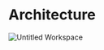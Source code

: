 # Architecture

![Untitled Workspace](https://user-images.githubusercontent.com/80808341/115013117-4ac7ed00-9ece-11eb-9d4c-66cbee5a9466.png)


